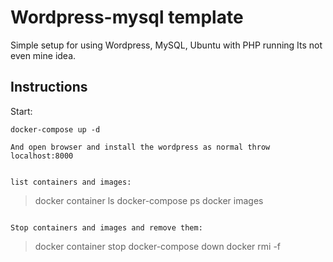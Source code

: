 # Wordpress-mysql template

Simple setup for using Wordpress, MySQL, Ubuntu with PHP running
Its not even mine idea.

## Instructions

Start:
```
docker-compose up -d

And open browser and install the wordpress as normal throw localhost:8000


list containers and images:

```
> docker container ls
> docker-compose ps
> docker images
```

Stop containers and images and remove them:

```
> docker container stop <containerID>
> docker-compose down
> docker rmi -f <imageID>
```
